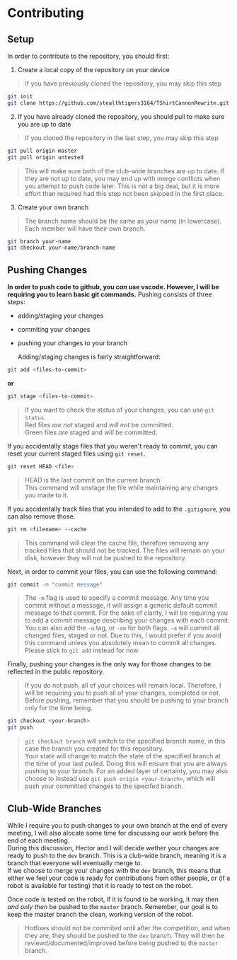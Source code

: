Contributing
============

Setup
-----

   In order to contribute to the repository, you should first:  
1. Create a local copy of the repository on your device  
> If you have previously cloned the repository, you may skip this step  
   ```bash
   git init
   git clone https://github.com/stealthtigers3164/TShirtCannonRewrite.git
   ```  
2. If you have already cloned the repository, you should pull to make sure you are up to date  
> If you cloned the repository in the last step, you may skip this step
   ```bash
   git pull origin master
   git pull origin untested
   ```  
> This will make sure both of the club-wide branches are up to date.
> If they are not up to date, you may end up with merge conflicts when you attempt to push code later.
> This is not a big deal, but it is more effort than required had this step not been skipped in the first place.  
3. Create your own branch
> The branch name should be the same as your name (in lowercase).
> Each member will have their own branch.  
   ```bash
   git branch your-name
   git checkout your-name/branch-name
   ```

Pushing Changes
---------------

   **In order to push code to github, you *can* use vscode. However, I will be requiring you to learn basic git commands.**
   Pushing consists of three steps:  
- adding/staging your changes 
- commiting your changes
- pushing your changes to your branch

   Adding/staging changes is fairly straightforward:  
```bash
git add <files-to-commit>
```  
   **or**
```bash
git stage <files-to-commit>
```
> If you want to check the status of your changes, you can use `git status`.  
> Red files *are not* staged and *will not* be committed.  
> Green files *are* staged and *will* be committed.

   If you accidentally stage files that you weren't ready to commit, you can reset your current staged files using `git reset`.  
```bash
git reset HEAD <file>
```
> HEAD is the last commit on the current branch  
   This command will unstage the file while maintaining any changes you made to it.

   If you accidentally track files that you intended to add to the `.gitignore`, you can also remove those.
```bash
git rm <filename> --cache
```
> This command will clear the cache file, therefore removing any tracked files that should not be tracked.
> The files will remain on your disk, however they will not be pushed to the repository.

   Next, in order to commit your files, you can use the following command:
```bash
git commit -m "commit message"
```
> The `-m` flag is used to specify a commit message.
> Any time you commit without a message, it will assign a generic default commit message to that commit.
> For the sake of clarity, I will be requiring you to add a commit message describing your changes with each commit.
> You can also add the `-a` tag, or `-am` for both flags. `-a` will commit all changed files, staged or not.
> Due to this, I would prefer if you avoid this command unless you absolutely mean to commit all changes.
> Please stick to `git add` instead for now

   Finally, pushing your changes is the only way for those changes to be reflected in the public repository.
> If you do not push, all of your choices will remain local.
> Therefore, I will be requiring you to push all of your changes, completed or not.  
   Before pushing, remember that you should be pushing to your branch only for the time being.
```bash
git checkout <your-branch>
git push
```
> `git checkout branch` will switch to the specified branch name, in this case the branch you created for this repository.  
> Your state will change to match the state of the specified branch at the time of your last pulled.
> Doing this will ensure that you are always pushing to your branch.
> For an added layer of certainty, you may also choose to instead use `git push origin <your-branch>`, which will push your committed changes to the specifed branch.
  

Club-Wide Branches
------------------

   While I require you to push changes to your own branch at the end of every meeting, I will also alocate some time for discussing our work before the end of each meeting.  
   During this discussion, Hector and I will decide wether your changes are ready to push to the `dev` branch. This is a club-wide branch, meaning it is a branch that everyone will eventually merge to.  
   If we choose to merge your changes with the `dev` branch, this means that either we feel your code is ready for contributions from other people, or (if a robot is available for testing) that it is ready to test on the robot.

   Once code is tested on the robot, if it is found to be working, it may then *and only then* be pushed to the `master` branch.
   Remember, our goal is to keep the master branch the clean, working version of the robot. 
> Hotfixes should not be commited until after the competition, and when they are, they should be pushed to the `dev` branch. They will then be reviewd/documented/improved before being pushed to the `master` branch.
